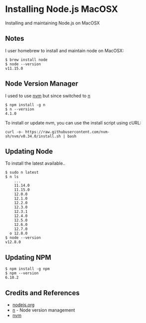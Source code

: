 # Installing Node.js MacOSX

Installing and maintaining Node.js on MacOSX

## Notes

I user homebrew to install and maintain node on MacOSX:

```
$ brew install node
$ node --version
v11.15.0

```
## Node Version Manager

I used to use [nvm](https://github.com/nvm-sh/nvm)
but since switched to [n](https://github.com/tj/n)

```
$ npm install -g n
$ n --version
4.1.0
```

To install or update nvm, you can use the install script using cURL:

```
curl -o- https://raw.githubusercontent.com/nvm-sh/nvm/v0.34.0/install.sh | bash
```

## Updating Node

To install the latest available..

```
$ sudo n latest
$ n ls
    ...
    11.14.0
    11.15.0
    12.0.0
    12.1.0
    12.2.0
    12.3.0
    12.3.1
    12.4.0
    12.5.0
    12.6.0
    12.7.0
  ο 12.8.0
$ node --version
v12.8.0
```

## Updating NPM

```
$ npm install -g npm
$ npm --version
6.10.2
```

## Credits and References

* [nodejs.org](https://nodejs.org/en/)
* [n](https://github.com/tj/n) - Node version management
* [nvm](https://github.com/nvm-sh/nvm)
